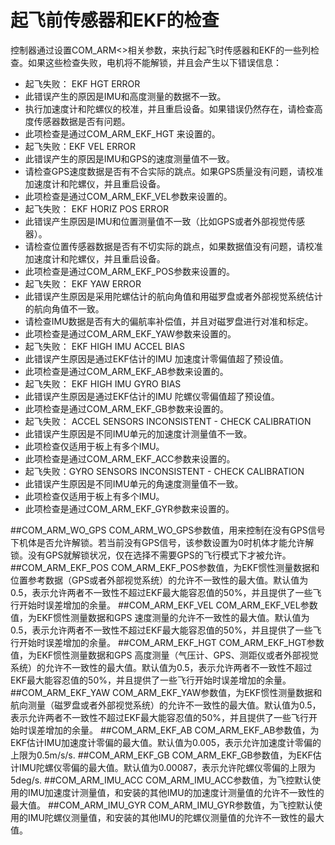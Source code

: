 # 起飞前传感器和EKF的检查
控制器通过设置COM_ARM<>相关参数，来执行起飞时传感器和EKF的一些列检查。如果这些检查失败，电机将不能解锁，并且会产生以下错误信息：

* 起飞失败： EKF HGT ERROR
 * 此错误产生的原因是IMU和高度测量的数据不一致。
 * 执行加速度计和陀螺仪的校准，并且重启设备。如果错误仍然存在，请检查高度传感器数据是否有问题。
 * 此项检查是通过COM_ARM_EKF_HGT 来设置的。
* 起飞失败：EKF VEL ERROR
 * 此错误产生的原因是IMU和GPS的速度测量值不一致。
 * 请检查GPS速度数据是否有不合实际的跳点。如果GPS质量没有问题，请校准加速度计和陀螺仪，并且重启设备。
 * 此项检查是通过COM_ARM_EKF_VEL参数来设置的。
* 起飞失败： EKF HORIZ POS ERROR
 * 此错误产生原因是IMU和位置测量值不一致（比如GPS或者外部视觉传感器）。 
 * 请检查位置传感器数据是否有不切实际的跳点，如果数据值没有问题，请校准加速度计和陀螺仪，并且重启设备。
 * 此项检查是通过COM_ARM_EKF_POS参数来设置的。
* 起飞失败： EKF YAW ERROR
 * 此错误产生原因是采用陀螺估计的航向角值和用磁罗盘或者外部视觉系统估计的航向角值不一致。
 * 请检查IMU数据是否有大的偏航率补偿值，并且对磁罗盘进行对准和标定。
 * 此项检查是通过COM_ARM_EKF_YAW参数来设置的。
* 起飞失败： EKF HIGH IMU ACCEL BIAS
 * 此错误产生原因是通过EKF估计的IMU 加速度计零偏值超了预设值。
 * 此项检查是通过COM_ARM_EKF_AB参数来设置的。
* 起飞失败： EKF HIGH IMU GYRO BIAS
 * 此错误产生原因是通过EKF估计的IMU 陀螺仪零偏值超了预设值。 
 * 此项检查是通过COM_ARM_EKF_GB参数来设置的。
* 起飞失败： ACCEL SENSORS INCONSISTENT - CHECK CALIBRATION
 * 此错误产生原因是不同IMU单元的加速度计测量值不一致。
 * 此项检查仅适用于板上有多个IMU。
 * 此项检查是通过COM_ARM_EKF_ACC参数来设置的。
* 起飞失败：GYRO SENSORS INCONSISTENT - CHECK CALIBRATION
 * 此错误产生原因是不同IMU单元的角速度测量值不一致。
 * 此项检查仅适用于板上有多个IMU。
 * 此项检查是通过COM_ARM_EKF_GYR参数来设置的。

##COM_ARM_WO_GPS
COM_ARM_WO_GPS参数值，用来控制在没有GPS信号下机体是否允许解锁。若当前没有GPS信号，该参数设置为0时机体才能允许解锁。没有GPS就解锁状况，仅在选择不需要GPS的飞行模式下才被允许。
##COM_ARM_EKF_POS
COM_ARM_EKF_POS参数值，为EKF惯性测量数据和位置参考数据（GPS或者外部视觉系统）的允许不一致性的最大值。默认值为0.5，表示允许两者不一致性不超过EKF最大能容忍值的50%，并且提供了一些飞行开始时误差增加的余量。
##COM_ARM_EKF_VEL
COM_ARM_EKF_VEL参数值，为EKF惯性测量数据和GPS 速度测量的允许不一致性的最大值。默认值为0.5，表示允许两者不一致性不超过EKF最大能容忍值的50%，并且提供了一些飞行开始时误差增加的余量。
##COM_ARM_EKF_HGT
COM_ARM_EKF_HGT参数值，为EKF惯性测量数据和GPS 高度测量（气压计、GPS、测距仪或者外部视觉系统）的允许不一致性的最大值。默认值为0.5，表示允许两者不一致性不超过EKF最大能容忍值的50%，并且提供了一些飞行开始时误差增加的余量。
##COM_ARM_EKF_YAW
COM_ARM_EKF_YAW参数值，为EKF惯性测量数据和航向测量（磁罗盘或者外部视觉系统）的允许不一致性的最大值。默认值为0.5，表示允许两者不一致性不超过EKF最大能容忍值的50%，并且提供了一些飞行开始时误差增加的余量。
##COM_ARM_EKF_AB
COM_ARM_EKF_AB参数值，为EKF估计IMU加速度计零偏的最大值。默认值为0.005，表示允许加速度计零偏的上限为0.5m/s/s.
##COM_ARM_EKF_GB
COM_ARM_EKF_GB参数值，为EKF估计IMU陀螺仪零偏的最大值。默认值为0.00087，表示允许陀螺仪零偏的上限为5deg/s.
##COM_ARM_IMU_ACC
COM_ARM_IMU_ACC参数值，为飞控默认使用的IMU加速度计测量值，和安装的其他IMU的加速度计测量值的允许不一致性的最大值。 
##COM_ARM_IMU_GYR
COM_ARM_IMU_GYR参数值，为飞控默认使用的IMU陀螺仪测量值，和安装的其他IMU的陀螺仪测量值的允许不一致性的最大值。




